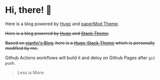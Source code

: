 # Hi, there! 👋

Here is a blog powered by [Hugo](https://gohugo.io/) and [paperMod Theme](https://github.com/adityatelange/hugo-PaperMod).

~~Here is a blog powered by [Hugo](https://gohugo.io/) and [Stack Theme](https://stack.jimmycai.com/).~~

~~Based on  [xianfei's Blog](https://github.com/xianfei/xianfei.github.io), here is a [Hugo-Stack-Theme](https://github.com/OliverZhai1515/hugo-theme-stack) which is personally modified by me.~~

Github Actions workflows will build it and deloy on Github Pages after `git push`.

> Less is More.
